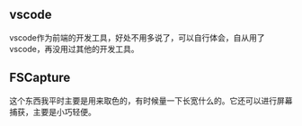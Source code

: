 
## vscode
vscode作为前端的开发工具，好处不用多说了，可以自行体会，自从用了vscode，再没用过其他的开发工具。

## FSCapture
这个东西我平时主要是用来取色的，有时候量一下长宽什么的。它还可以进行屏幕捕获，主要是小巧轻便。